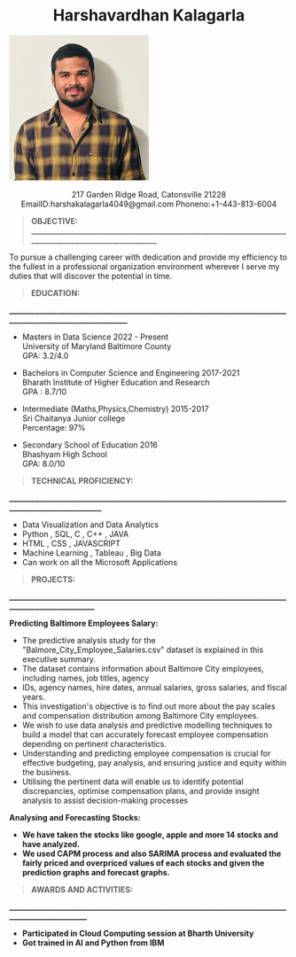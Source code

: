 # <center>Harshavardhan Kalagarla</center>

![Headshot](https://github.com/Harsha4049/UMBC-DATA606-FALL2023-THURSDAY/blob/main/photo.jpeg)

<center>217 Garden Ridge Road, Catonsville 21228</center>

<center>EmailID:harshakalagarla4049@gmail.com Phoneno:+1-443-813-6004</center>

>**OBJECTIVE:**
  <B>_______________________________________________________________________________________________________</B>

To pursue a challenging career with dedication and provide my efficiency to the fullest in a professional
organization environment wherever I serve my duties that will discover the potential in time.

>**EDUCATION:**

<B>___________________________________________________________________________________________________________</B>

* Masters in Data Science 2022 - Present
  <br>University of Maryland Baltimore County <br> GPA: 3.2/4.0
  
* Bachelors in Computer Science and Engineering 2017-2021
  <br>Bharath Institute of Higher Education and Research <br> GPA : 8.7/10
  
* Intermediate (Maths,Physics,Chemistry) 2015-2017
  <br> Sri Chaitanya Junior college <br> Percentage: 97%
  
* Secondary School of Education 2016
  <br> Bhashyam High School <br> GPA: 8.0/10

>**TECHNICAL PROFICIENCY:**

<B>____________________________________________________________________________________________________</B>

* Data Visualization and Data Analytics
* Python , SQL, C , C++ , JAVA
* HTML , CSS , JAVASCRIPT
* Machine Learning , Tableau , Big Data
* Can work on all the Microsoft Applications

>**PROJECTS:**

<B>__________________________________________________________________________________________________</B>


<B>Predicting Baltimore Employees Salary:</B>
* The predictive analysis study for the "Balmore_City_Employee_Salaries.csv" dataset is explained in this executive summary.
* The dataset contains information about Baltimore City employees, including names, job titles, agency
* IDs, agency names, hire dates, annual salaries, gross salaries, and fiscal years.
* This investigation's objective is to find out more about the pay scales and compensation distribution among Baltimore City       employees.
* We wish to use data analysis and predictive modelling techniques to build a model that can accurately forecast employee         compensation depending on pertinent characteristics.
* Understanding and predicting employee compensation is crucial for effective budgeting, pay analysis, and ensuring justice and   equity within the business.
* Utilising the pertinent data will enable us to identify potential discrepancies, optimise compensation plans, and provide       insight analysis to assist decision-making processes

<B>Analysing and Forecasting Stocks:<B/>
   * We have taken the stocks like google, apple and more 14 stocks and have analyzed.
   * We used CAPM process and also SARIMA process and evaluated the fairly priced and overpriced values of each stocks and given      the prediction graphs and forecast graphs.


>**AWARDS AND ACTIVITIES:**

<B>________________________________________________________________________________________________</B>

* Participated in Cloud Computing session at Bharth University
* Got trained in AI and Python from IBM
